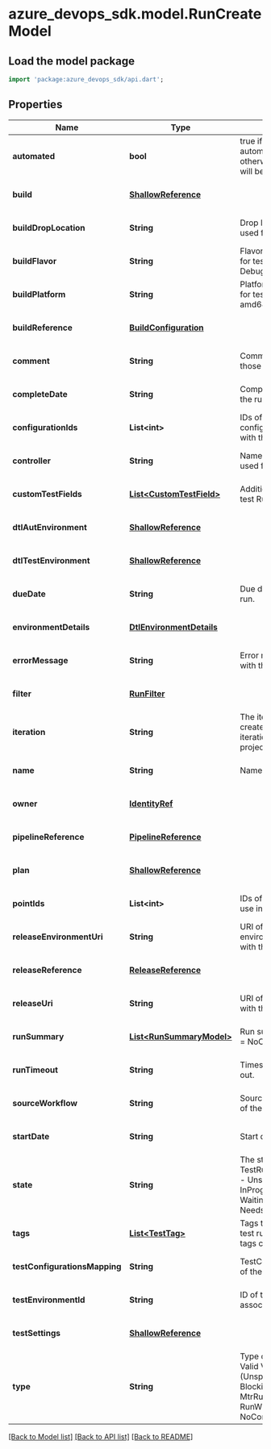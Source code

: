 # azure_devops_sdk.model.RunCreateModel

## Load the model package
```dart
import 'package:azure_devops_sdk/api.dart';
```

## Properties
Name | Type | Description | Notes
------------ | ------------- | ------------- | -------------
**automated** | **bool** | true if test run is automated, false otherwise. By default it will be false. | [optional] [default to null]
**build** | [**ShallowReference**](ShallowReference.md) |  | [optional] [default to null]
**buildDropLocation** | **String** | Drop location of the build used for test run. | [optional] [default to null]
**buildFlavor** | **String** | Flavor of the build used for test run. (E.g: Release, Debug) | [optional] [default to null]
**buildPlatform** | **String** | Platform of the build used for test run. (E.g.: x86, amd64) | [optional] [default to null]
**buildReference** | [**BuildConfiguration**](BuildConfiguration.md) |  | [optional] [default to null]
**comment** | **String** | Comments entered by those analyzing the run. | [optional] [default to null]
**completeDate** | **String** | Completed date time of the run. | [optional] [default to null]
**configurationIds** | **List&lt;int&gt;** | IDs of the test configurations associated with the run. | [optional] [default to []]
**controller** | **String** | Name of the test controller used for automated run. | [optional] [default to null]
**customTestFields** | [**List&lt;CustomTestField&gt;**](CustomTestField.md) | Additional properties of test Run. | [optional] [default to []]
**dtlAutEnvironment** | [**ShallowReference**](ShallowReference.md) |  | [optional] [default to null]
**dtlTestEnvironment** | [**ShallowReference**](ShallowReference.md) |  | [optional] [default to null]
**dueDate** | **String** | Due date and time for test run. | [optional] [default to null]
**environmentDetails** | [**DtlEnvironmentDetails**](DtlEnvironmentDetails.md) |  | [optional] [default to null]
**errorMessage** | **String** | Error message associated with the run. | [optional] [default to null]
**filter** | [**RunFilter**](RunFilter.md) |  | [optional] [default to null]
**iteration** | **String** | The iteration in which to create the run. Root iteration of the team project will be default | [optional] [default to null]
**name** | **String** | Name of the test run. | [optional] [default to null]
**owner** | [**IdentityRef**](IdentityRef.md) |  | [optional] [default to null]
**pipelineReference** | [**PipelineReference**](PipelineReference.md) |  | [optional] [default to null]
**plan** | [**ShallowReference**](ShallowReference.md) |  | [optional] [default to null]
**pointIds** | **List&lt;int&gt;** | IDs of the test points to use in the run. | [optional] [default to []]
**releaseEnvironmentUri** | **String** | URI of release environment associated with the run. | [optional] [default to null]
**releaseReference** | [**ReleaseReference**](ReleaseReference.md) |  | [optional] [default to null]
**releaseUri** | **String** | URI of release associated with the run. | [optional] [default to null]
**runSummary** | [**List&lt;RunSummaryModel&gt;**](RunSummaryModel.md) | Run summary for run Type &#x3D; NoConfigRun. | [optional] [default to []]
**runTimeout** | **String** | Timespan till the run times out. | [optional] [default to null]
**sourceWorkflow** | **String** | SourceWorkFlow(CI/CD) of the test run. | [optional] [default to null]
**startDate** | **String** | Start date time of the run. | [optional] [default to null]
**state** | **String** | The state of the run. Type TestRunState Valid states - Unspecified ,NotStarted, InProgress, Completed, Waiting, Aborted, NeedsInvestigation | [optional] [default to null]
**tags** | [**List&lt;TestTag&gt;**](TestTag.md) | Tags to attach with the test run, maximum of 5 tags can be added to run. | [optional] [default to []]
**testConfigurationsMapping** | **String** | TestConfigurationMapping of the test run. | [optional] [default to null]
**testEnvironmentId** | **String** | ID of the test environment associated with the run. | [optional] [default to null]
**testSettings** | [**ShallowReference**](ShallowReference.md) |  | [optional] [default to null]
**type** | **String** | Type of the run(RunType) Valid Values : (Unspecified, Normal, Blocking, Web, MtrRunInitiatedFromWeb, RunWithDtlEnv, NoConfigRun) | [optional] [default to null]

[[Back to Model list]](../README.md#documentation-for-models) [[Back to API list]](../README.md#documentation-for-api-endpoints) [[Back to README]](../README.md)


